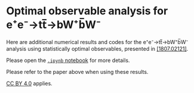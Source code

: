 # Optimal observable analysis for e⁺e⁻→tt̅→bW⁺b̅W⁻

Here are additional numerical results and codes for the e⁺e⁻→tt̅→bW⁺b̅W⁻ analysis using statistically optimal observables, presented in [[1807.02121]](http://www.arxiv.org/abs/1807.02121).

Please open the [`.ipynb` notebook](http://nbviewer.jupyter.org/github/gdurieux/optimal_observables_ee2tt2bwbw/blob/master/optimal_observables_ee2tt2bwbw.ipynb?flush_cache=true) for more details.

Please refer to the paper above when using these results.

[CC BY 4.0](http://creativecommons.org/licenses/by/4.0) applies.
